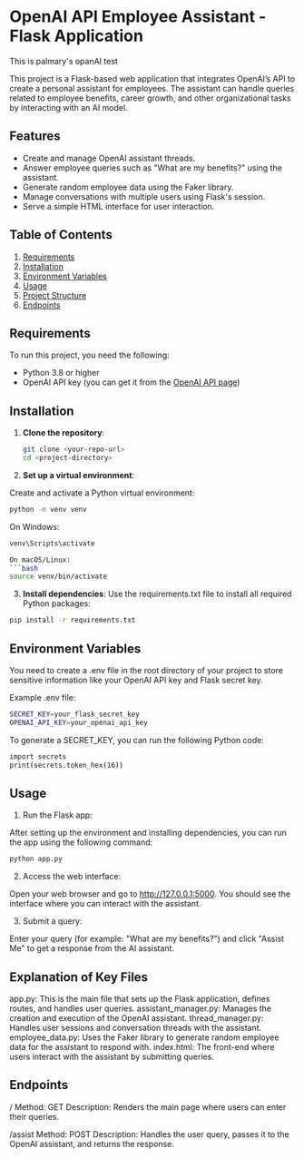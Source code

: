 # OpenAI API Employee Assistant - Flask Application

This is palmary's opanAI test

This project is a Flask-based web application that integrates OpenAI’s API to create a personal assistant for employees. The assistant can handle queries related to employee benefits, career growth, and other organizational tasks by interacting with an AI model. 

## Features

- Create and manage OpenAI assistant threads.
- Answer employee queries such as "What are my benefits?" using the assistant.
- Generate random employee data using the Faker library.
- Manage conversations with multiple users using Flask's session.
- Serve a simple HTML interface for user interaction.

## Table of Contents

1. [Requirements](#requirements)
2. [Installation](#installation)
3. [Environment Variables](#environment-variables)
4. [Usage](#usage)
5. [Project Structure](#project-structure)
6. [Endpoints](#endpoints)

## Requirements

To run this project, you need the following:

- Python 3.8 or higher
- OpenAI API key (you can get it from the [OpenAI API page](https://beta.openai.com/signup/))

## Installation

1. **Clone the repository**:

   ```bash
   git clone <your-repo-url>
   cd <project-directory>
   ```

2. **Set up a virtual environment**:

Create and activate a Python virtual environment:
```bash
python -m venv venv
```

On Windows:
```bash
venv\Scripts\activate

On macOS/Linux:
```bash
source venv/bin/activate
```

3. **Install dependencies**:
Use the requirements.txt file to install all required Python packages:
```bash
pip install -r requirements.txt
```

## Environment Variables
You need to create a .env file in the root directory of your project to store sensitive information like your OpenAI API key and Flask secret key.

Example .env file:
```bash
SECRET_KEY=your_flask_secret_key
OPENAI_API_KEY=your_openai_api_key
```

To generate a SECRET_KEY, you can run the following Python code:

```bash
import secrets
print(secrets.token_hex(16))
```

## Usage
1. Run the Flask app:

After setting up the environment and installing dependencies, you can run the app using the following command:
```bash
python app.py
```

2. Access the web interface:

Open your web browser and go to http://127.0.0.1:5000. You should see the interface where you can interact with the assistant.

3. Submit a query:

Enter your query (for example: "What are my benefits?") and click "Assist Me" to get a response from the AI assistant.


## Explanation of Key Files

app.py: This is the main file that sets up the Flask application, defines routes, and handles user queries.
assistant_manager.py: Manages the creation and execution of the OpenAI assistant.
thread_manager.py: Handles user sessions and conversation threads with the assistant.
employee_data.py: Uses the Faker library to generate random employee data for the assistant to respond with.
index.html: The front-end where users interact with the assistant by submitting queries.

## Endpoints

/
Method: GET
Description: Renders the main page where users can enter their queries.

/assist
Method: POST
Description: Handles the user query, passes it to the OpenAI assistant, and returns the response.
